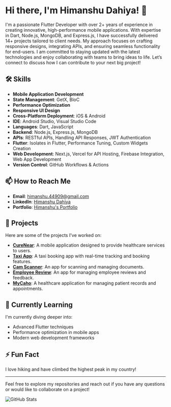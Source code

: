 # Hi there, I'm Himanshu Dahiya! 👋

I'm a passionate Flutter Developer with over 2+ years of experience in creating innovative, high-performance mobile applications. With expertise in Dart, Node.js, MongoDB, and Express.js, I have successfully delivered 14+ projects tailored to client needs. My approach focuses on crafting responsive designs, integrating APIs, and ensuring seamless functionality for end-users. I am committed to staying updated with the latest technologies and enjoy collaborating with teams to bring ideas to life. Let’s connect to discuss how I can contribute to your next big project!

## 🛠️ Skills

- **Mobile Application Development**
- **State Management**: GetX, BloC
- **Performance Optimization**
- **Responsive UI Design**
- **Cross-Platform Deployment**: iOS & Android
- **IDE**: Android Studio, Visual Studio Code
- **Languages**: Dart, JavaScript
- **Backend**: Node.js, Express.js, MongoDB
- **APIs**: RESTful APIs, Handling API Responses, JWT Authentication
- **Flutter**: Isolates in Flutter, Performance Tuning, Custom Widgets Creation
- **Web Development**: Next.js, Vercel for API Hosting, Firebase Integration, Web App Development
- **Version Control**: GitHub Workflows & Actions

## 📫 How to Reach Me

- **Email**: [himanshu.44909@gmail.com](mailto:himanshu.44909@gmail.com)
- **LinkedIn**: [Himanshu Dahiya](https://www.linkedin.com/in/himanshudahiyaflutter/)
- **Portfolio**: [Himanshu's Portfolio](https://himanshu-portfolio-hazel.vercel.app/)

## 🚀 Projects

Here are some of the projects I've worked on:

- **[CureNear](https://github.com/himxnshudxhiyx/cure-near-mobile)**: A mobile application designed to provide healthcare services to users.
- **[Taxi App](https://play.google.com/store/apps/details?id=com.ff.taxi)**: A taxi booking app with real-time tracking and booking features.
- **[Cam Scanner](https://play.google.com/store/apps/details?id=com.mxr.cam_scanner)**: An app for scanning and managing documents.
- **[Employee Review](https://play.google.com/store/apps/details?id=com.employee.review)**: An app for managing employee reviews and feedback.
- **[MyCaho](https://play.google.com/store/apps/details?id=com.mycaho)**: A healthcare application for managing patient records and appointments.

## 🌱 Currently Learning

I'm currently diving deeper into:

- Advanced Flutter techniques
- Performance optimization in mobile apps
- Modern web development frameworks

## ⚡ Fun Fact

I love hiking and have climbed the highest peak in my country!

---

Feel free to explore my repositories and reach out if you have any questions or would like to collaborate on a project!

![GitHub Stats](https://github-readme-stats.vercel.app/api?username=himxnshudxhiyx&show_icons=true&theme=radical)

